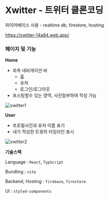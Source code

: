 # Xwitter - 트위터 클론코딩

파이어베이스 사용 - realtime db, firestore, hosting

https://xwitter-14a84.web.app/

### 페이지 및 기능

**Home**

- 좌측 네비게이션 바
    - 홈
    - 유저
    - 로그인/로그아웃
- 포스팅할수 있는 영역, 사진첨부하여 작성 가능

![xwitter1](https://github.com/hyeonkyeong31/xwitter/assets/78129949/dd40a46a-135e-4910-bab7-f9255ac1e0c9)

**User**

- 프로필사진과 유저 이름 표기
- 내가 작성한 트윗의 타임라인 표시

![xwitter2](https://github.com/hyeonkyeong31/xwitter/assets/78129949/bfcdecd9-8784-4bef-8b75-dac3c825550a)

**기술스택**

Language : `React`, `TypScript`

Bundling : `vite` 

Backend, Hosting : `firebase`, `firestore`

UI : `styled-components`
